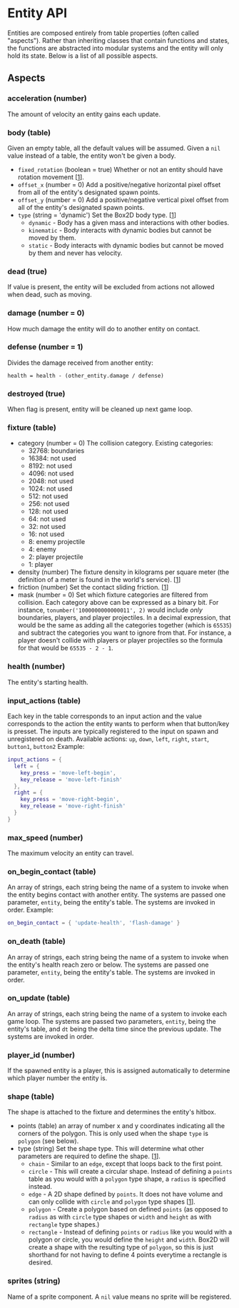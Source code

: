 # Entity API

Entities are composed entirely from table properties (often called "aspects").
Rather than inheriting classes that contain functions and states, the functions are abstracted into modular systems and the entity will only hold its state. Below is a list of all possible aspects.

## Aspects

### acceleration (number)

The amount of velocity an entity gains each update.

### body (table)

Given an empty table, all the default values will be assumed.
Given a `nil` value instead of a table, the entity won't be given a body.

- `fixed_rotation` (boolean = true) Whether or not an entity should have rotation movement [[1](https://love2d.org/wiki/Body:setFixedRotation)].
- `offset_x` (number = 0) Add a positive/negative horizontal pixel offset from all of the entity's designated spawn points.
- `offset_y` (number = 0) Add a positive/negative vertical pixel offset from all of the entity's designated spawn points.
- `type` (string = 'dynamic') Set the Box2D body type. [[1](https://github.com/GuidebeeGameEngine/Box2D/wiki/Body-Types)]
  - `dynamic` - Body has a given mass and interactions with other bodies.
  - `kinematic` - Body interacts with dynamic bodies but cannot be moved by them.
  - `static` - Body interacts with dynamic bodies but cannot be moved by them and never has velocity.

### dead (true)

If value is present, the entity will be excluded from actions not allowed when dead, such as moving.

### damage (number = 0)

How much damage the entity will do to another entity on contact.

### defense (number = 1)

Divides the damage received from another entity:

`health = health - (other_entity.damage / defense)`

### destroyed (true)

When flag is present, entity will be cleaned up next game loop.

### fixture (table)

- category (number = 0) The collision category. Existing categories:
  - 32768: boundaries
  - 16384: not used
  - 8192: not used
  - 4096: not used
  - 2048: not used
  - 1024: not used
  - 512: not used
  - 256: not used
  - 128: not used
  - 64: not used
  - 32: not used
  - 16: not used
  - 8: enemy projectile
  - 4: enemy
  - 2: player projectile
  - 1: player
- density (number) The fixture density in kilograms per square meter (the definition of a meter is found in the world's service). [[1](https://love2d.org/wiki/Fixture:setDensity)]
- friction (number) Set the contact sliding friction. [[1](https://love2d.org/wiki/Fixture:setFriction)]
- mask (number = 0) Set which fixture categories are filtered from collision. Each category above can be expressed as a binary bit. For instance, `tonumber('1000000000000011', 2)` would include *only* boundaries, players, and player projectiles. In a decimal expression, that would be the same as adding all the categories together (which is `65535`) and subtract the categories you want to ignore from that. For instance, a player doesn't collide with players or player projectiles so the formula for that would be `65535 - 2 - 1`.

### health (number)

The entity's starting health.

### input_actions (table)

Each key in the table corresponds to an input action and the value corresponds to the action the entity wants to perform when that button/key is presset.
The inputs are typically registered to the input on spawn and unregistered on death.
Available actions: `up`, `down`, `left`, `right`, `start`, `button1`, `button2`
Example:

```lua
input_actions = {
  left = {
    key_press = 'move-left-begin',
    key_release = 'move-left-finish'
  },
  right = {
    key_press = 'move-right-begin',
    key_release = 'move-right-finish'
  }
}
```

### max_speed (number)

The maximum velocity an entity can travel.

### on_begin_contact (table)

An array of strings, each string being the name of a system to invoke when the entity begins contact with another entity.
The systems are passed one parameter, `entity`, being the entity's table.
The systems are invoked in order.
Example:

```lua
on_begin_contact = { 'update-health', 'flash-damage' }
```

### on_death (table)

An array of strings, each string being the name of a system to invoke when the entity's health reach zero or below.
The systems are passed one parameter, `entity`, being the entity's table.
The systems are invoked in order.

### on_update (table)

An array of strings, each string being the name of a system to invoke each game loop.
The systems are passed two parameters, `entity`, being the entity's table, and `dt` being the delta time since the previous update.
The systems are invoked in order.

### player_id (number)

If the spawned entity is a player, this is assigned automatically to determine which player number the entity is.

### shape (table)

The shape is attached to the fixture and determines the entity's hitbox.

- points (table) an array of number x and y coordinates indicating all the corners of the polygon. This is only used when the shape `type` is `polygon` (see below).
- type (string) Set the shape type. This will determine what other parameters are required to define the shape. [[1](https://love2d.org/wiki/ShapeType)].
  - `chain` - Similar to an `edge`, except that loops back to the first point.
  - `circle` - This will create a circular shape. Instead of defining a `points` table as you would with a `polygon` type shape, a `radius` is specified instead.
  - `edge` - A 2D shape defined by `points`. It does not have volume and can only collide with `circle` and `polygon` type shapes [[1](https://love2d.org/wiki/EdgeShape)].
  - `polygon` - Create a polygon based on defined `points` (as opposed to `radius` as with `circle` type shapes or `width` and `height` as with `rectangle` type shapes.)
  - `rectangle` - Instead of defining `points` or `radius` like you would with a polygon or circle, you would define the `height` and `width`. Box2D will create a shape with the resulting type of `polygon`, so this is just shorthand for not having to define 4 points everytime a rectangle is desired.

### sprites (string)

Name of a sprite component. A `nil` value means no sprite will be registered.
